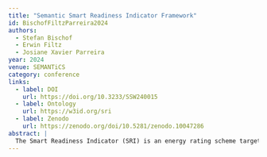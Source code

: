 ```yaml
---
title: "Semantic Smart Readiness Indicator Framework"
id: BischofFiltzParreira2024
authors:
  - Stefan Bischof
  - Erwin Filtz
  - Josiane Xavier Parreira
year: 2024
venue: SEMANTiCS
category: conference
links:
  - label: DOI
    url: https://doi.org/10.3233/SSW240015
  - label: Ontology
    url: https://w3id.org/sri
  - label: Zenodo
    url: https://zenodo.org/doi/10.5281/zenodo.10047286
abstract: |
  The Smart Readiness Indicator (SRI) is an energy rating scheme targeted at buildings to evaluate their capacity to integrate and benefit from smart technologies for enhanced energy efficiency and overall performance. Existing tools for SRI assessment and rating do not provide a standard format for data exchange. However, there are several scenarios in which a FAIR, standardised data format is beneficial, such as data exchange between building tools, comparison of different assessments, or computing statistics about buildings.
---
```


